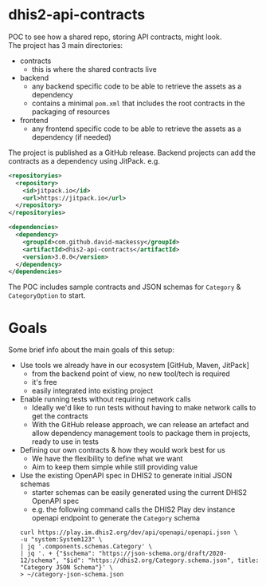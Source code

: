 # dhis2-api-contracts

POC to see how a shared repo, storing API contracts, might look.  
The project has 3 main directories: 
- contracts
  - this is where the shared contracts live
- backend
  - any backend specific code to be able to retrieve the assets as a dependency
  - contains a minimal `pom.xml` that includes the root contracts in the packaging of resources
- frontend
  - any frontend specific code to be able to retrieve the assets as a dependency (if needed)

The project is published as a GitHub release. Backend projects can add the contracts as a dependency using JitPack. e.g. 
```xml
<repositoryies>
  <repository>
    <id>jitpack.io</id>
    <url>https://jitpack.io</url>
  </repository>
</repositoryies>

<dependencies>
  <dependency>
    <groupId>com.github.david-mackessy</groupId>
    <artifactId>dhis2-api-contracts</artifactId>
    <version>3.0.0</version>
  </dependency>
</dependencies>

```

The POC includes sample contracts and JSON schemas for `Category` & `CategoryOption` to start.

# Goals
Some brief info about the main goals of this setup: 
- Use tools we already have in our ecosystem [GitHub, Maven, JitPack]
  - from the backend point of view, no new tool/tech is required
  - it's free
  - easily integrated into existing project
- Enable running tests without requiring network calls
  - Ideally we'd like to run tests without having to make network calls to get the contracts
  - With the GitHub release approach, we can release an artefact and allow dependency management tools to package them in projects, ready to use in tests
- Defining our own contracts & how they would work best for us
  - We have the flexibility to define what we want
  - Aim to keep them simple while still providing value
- Use the existing OpenAPI spec in DHIS2 to generate initial JSON schemas
  - starter schemas can be easily generated using the current DHIS2 OpenAPI spec
  - e.g. the following command calls the DHIS2 Play dev instance openapi endpoint to generate the `Category` schema
  ```text
  curl https://play.im.dhis2.org/dev/api/openapi/openapi.json \
  -u "system:System123" \
  | jq '.components.schemas.Category' \
  | jq '. + {"$schema": "https://json-schema.org/draft/2020-12/schema", "$id": "https://dhis2.org/Category.schema.json", title: "Category JSON Schema"}' \
  > ~/category-json-schema.json
  ```